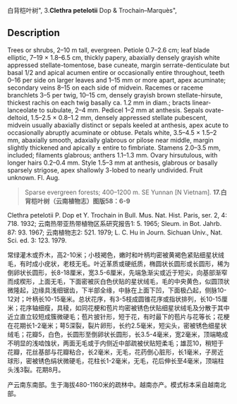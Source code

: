白背桤叶树",
3.**Clethra petelotii** Dop & Trochain–Marquès",

## Description
Trees or shrubs, 2–10 m tall, evergreen. Petiole 0.7–2.6 cm; leaf blade elliptic, 7–19 × 1.8–6.5 cm, thickly papery, abaxially densely grayish white appressed stellate-tomentose, base cuneate, margin serrate-denticulate but basal 1/2 and apical acumen entire or occasionally entire throughout, teeth 0–16 per side on larger leaves and 1–15 mm or more apart, apex acuminate; secondary veins 8–15 on each side of midvein. Racemes or raceme branchlets 3–5 per twig, 10–15 cm, densely grayish brown stellate-hirsute, thickest rachis on each twig basally ca. 1.2 mm in diam.; bracts linear-lanceolate to subulate, 2–4 mm. Pedicel 1–2 mm at anthesis. Sepals ovate-deltoid, 1.5–2.5 × 0.8–1.2 mm, densely appressed stellate pubescent, midvein usually abaxially distinct or sepals keeled at anthesis, apex acute to occasionally abruptly acuminate or obtuse. Petals white, 3.5–4.5 × 1.5–2 mm, abaxially smooth, adaxially glabrous or pilose near middle, margin slightly thickened and apically ± entire to fimbriate. Stamens 2.0–3.5 mm, included; filaments glabrous; anthers 1.1–1.3 mm. Ovary hirsutulous, with longer hairs 0.2–0.4 mm. Style 1.5–3 mm at anthesis, glabrous or basally sparsely strigose, apex shallowly 3-lobed to nearly undivided. Fruit unknown. Fl. Aug.

> Sparse evergreen forests; 400–1200 m. SE Yunnan [N Vietnam].
**17.白背桤叶树（云南植物志）图版58：6-9**

Clethra petelotii P. Dop et Y. Trochain in Bull. Mus. Nat. Hist. Paris, ser. 2, 4: 718. 1932; 云南热带亚热带植物区系研究报告1: 5. 1965; Sleum. in Bot. Jahrb. 87: 93. 1967; 云南植物志2: 521. 1979; L. C. Hu in Journ. Sichuan Univ., Nat. Sci. ed. 3: 123. 1979.

常绿灌木或乔木，高2-10米；小枝褐色，嫩时和叶柄均密被黄褐色紧贴细星状绒毛，有时成小疣状，老枝无毛。叶近革质或硬纸质，椭圆状长圆形或长圆形，稀为倒卵状长圆形，长8-18厘米，宽3.5-6厘米，先端急渐尖或近于短尖，向基部渐窄而成楔形，上面无毛，下面密被灰白色伏贴的星状绒毛，毛的中央黄色，似圆顶状微隆起，边缘具浅细锯齿，下半部全缘，中脉在上面下凹，下面极凸起，侧脉10-12对；叶柄长10-15毫米。总状花序，有3-5枝成圆锥花序或指状排列，长10-15厘米；花序轴细瘦，具稜，如同花梗和苞片均密被锈色伏贴细星状绒毛及分散于其中近立直立较短成簇微硬毛；苞片披针形，短于花，有时最下的苞片与花等长；花梗在花期长1-2毫米；萼5深裂，裂片卵形，长约2.5毫米，短尖头，密被锈色细星状绒毛；花瓣5，白色，长圆形至倒卵状长圆形，长3.5-4毫米，宽2毫米，顶端略成不明显的浅啮蚀状，两面无毛或于内侧近中部疏被伏贴短柔毛；雄蕊10，稍短于花瓣，花丝基部与花瓣粘合，长2毫米，无毛，花药倒心脏形，长1毫米，子房近球形，密被锈色绢状微硬毛，花柱长1-2毫米，无毛，花后伸长至4毫米，顶端柱头浅3裂。花期8月。

产云南东南部。生于海拔480-1160米的疏林中。越南亦产。模式标本采自越南北部。
